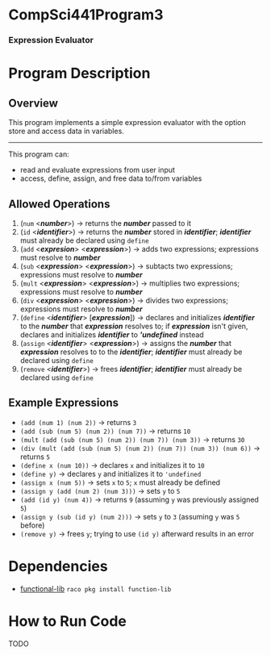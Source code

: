 # CompSci441Program3
### Expression Evaluator
# Program Description
## Overview
This program implements a simple expression evaluator with the option store and access data in variables.  
***
This program can:  
- read and evaluate expressions from user input
- access, define, assign, and free data to/from variables
## Allowed Operations
1. (`num` \<***number***\>) → returns the ***number*** passed to it
2. (`id` \<***identifier***\>) → returns the ***number*** stored in ***identifier***; ***identifier*** must already be declared using `define`
3. (`add` \<***expresion***\> \<***expression***\>) → adds two expressions; expressions must resolve to ***number***
4. (`sub` \<***expression***\> \<***expression***\>) → subtacts two expressions; expressions must resolve to ***number***
5. (`mult` \<***expression***\> \<***expression***\>) → multiplies two expressions; expressions must resolve to ***number***
6. (`div` \<***expression***\> \<***expression***\>) → divides two expressions; expressions must resolve to ***number***
7. (`define` \<***identifier***\> [***expression***]) → declares and initializes ***identifier*** to the ***number*** that ***expression*** resolves to; if ***expression*** isn't given, declares and initializes ***identifier*** to ***'undefined*** instead
8. (`assign` \<***identifier***\> \<***expression***\>) → assigns the ***number*** that ***expression*** resolves to to the ***identifier***; ***identifier*** must already be declared using `define`
9. (`remove` \<***identifier***\>) → frees ***identifier***; ***identifier*** must already be declared using `define`
## Example Expressions
- `(add (num 1) (num 2))` → returns `3`
- `(add (sub (num 5) (num 2)) (num 7))` → returns `10`
- `(mult (add (sub (num 5) (num 2)) (num 7)) (num 3))` → returns `30`
- `(div (mult (add (sub (num 5) (num 2)) (num 7)) (num 3)) (num 6))` → returns `5`
- `(define x (num 10))` → declares `x` and initializes it to `10`
- `(define y)` → declares `y` and initializes it to `'undefined`
- `(assign x (num 5))` → sets `x` to `5`; `x` must already be defined
- `(assign y (add (num 2) (num 3)))` → sets `y` to `5`
- `(add (id y) (num 4))` → returns `9` (assuming `y` was previously assigned `5`)
- `(assign y (sub (id y) (num 2)))` → sets `y` to `3` (assuming `y` was `5` before)
- `(remove y)` → frees `y`; trying to use `(id y)` afterward results in an error
# Dependencies
- [functional-lib](https://pkgs.racket-lang.org/package/functional-lib) `raco pkg install function-lib`
# How to Run Code
TODO
